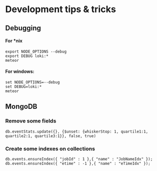 # Development tips & tricks
## Debugging
#### For *nix

```shell
export NODE_OPTIONS --debug
export DEBUG loki:*
meteor
```

#### For windows:

```shell
set NODE_OPTIONS=--debug
set DEBUG=loki:*
meteor
```

## MongoDB
### Remove some fields

```
db.eventStats.update({}, {$unset: {whiskerStop: 1, quartile1:1, quartile2:1, quartile3:1}}, false, true)
```

### Create some indexes on collections

```
db.events.ensureIndex({ "jobId" : 1 },{ "name" : "JobNameIdx" });
db.events.ensureIndex({ "etime" : -1 },{ "name" : "eTimeIdx" });
```
